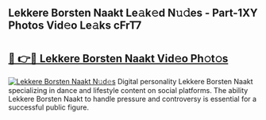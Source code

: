 ## Lekkere Borsten Naakt Le𝚊k𝚎d N𝚞𝚍es - Part-1XY Photos Vid𝚎o Le𝚊ks cFrT7

# <h2><a href="http://fb513mx.evod.top/?m=Lekkere+Borsten+Naakt">🔗 👉🔴 Lekkere Borsten Naakt Vid𝚎o Ph𝚘t𝚘s</a></h2>

[![Lekkere Borsten Naakt N𝚞d𝚎s](https://i.imgur.com/8V9OHl7.gif)](http://fb513mx.evod.top/?m=Lekkere+Borsten+Naakt)
Digital personality Lekkere Borsten Naakt specializing in dance and lifestyle content on social platforms. The ability Lekkere Borsten Naakt to handle pressure and controversy is essential for a successful public figure. 
